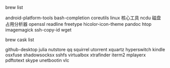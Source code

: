 
brew list

android-platform-tools
bash-completion
coreutils linux 核心工具
ncdu 磁盘占用分析器
openssl
readline
freetype
hicolor-icon-theme
pandoc
htop
imagemagick
ssh-copy-id
wget

brew cask list

github-desktop    julia             nutstore          qq                squirrel          utorrent          xquartz
hyperswitch       kindle            osxfuse           shadowsocksx      sshfs             virtualbox        xtrafinder
iterm2            mplayerx          pdftotext         skype             unetbootin        vlc